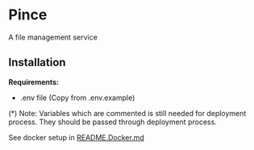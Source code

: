 # Pince

A file management service

## Installation
**Requirements:**
- .env file (Copy from .env.example)

(*) Note: Variables which are commented is still needed for deployment process. They should be passed through deployment process.


See docker setup in [README.Docker.md](./README.Docker.md)
